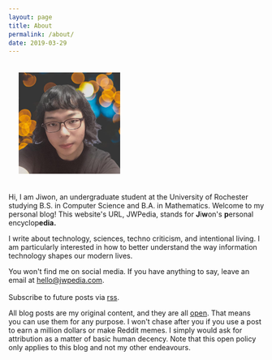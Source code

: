```yaml
---
layout: page
title: About
permalink: /about/
date: 2019-03-29
---
```


<img src="/Media/2020profilepic.jpg" alt="Profile Pic" style="width:200px; height:200px; align:left; margin: 20px"> 

Hi, I am Jiwon, an undergraduate student at the University of Rochester studying B.S. in Computer Science and B.A. in Mathematics. Welcome to my personal blog! This website's URL, JWPedia, stands for **J**i**w**on's **p**ersonal encyclop**edia.**

I write about technology, sciences, techno criticism, and intentional living. I am particularly interested in how to better understand the way information technology shapes our modern lives.

You won't find me on social media. If you have anything to say, leave an email at [hello@jwpedia.com](mailto:hello@jwpedia.com).<br><br>Subscribe to future posts via [rss](https://jwpedia.com/feed.xml).

All blog posts are my original content, and they are all [open](/open). That means you can use them for any purpose. I won't chase after you if you use a post to earn a million dollars or make Reddit memes. I simply would ask for attribution as a matter of basic human decency. Note that this open policy only applies to this blog and not my other endeavours.</p>
